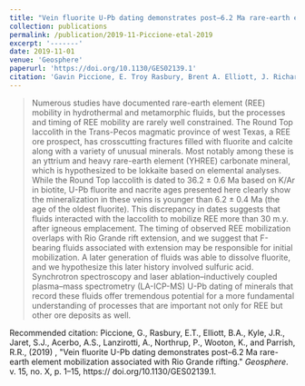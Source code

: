 ```yaml
---
title: "Vein fluorite U-Pb dating demonstrates post–6.2 Ma rare-earth element mobilization associated with Rio Grande rifting"
collection: publications
permalink: /publication/2019-11-Piccione-etal-2019
excerpt: '-------'
date: 2019-11-01
venue: 'Geosphere'
paperurl: 'https://doi.org/10.1130/GES02139.1'
citation: 'Gavin Piccione, E. Troy Rasbury, Brent A. Elliott, J. Richard Kyle, Steven J. Jaret, Alvin S. Acerbo, Antonio Lanzirotti, Paul Northrup, Kathleen Wooton, Randall R. Parrish. (2019). &quot;Vein fluorite U-Pb dating demonstrates post–6.2 Ma rare-earth element mobilization associated with Rio Grande rifting..&quot; <i>Geosphere</i>'
---
```

>Numerous studies have documented rare-earth element (REE) mobility in hydrothermal and metamorphic fluids, but the processes and timing of REE mobility are rarely well constrained. The Round Top laccolith in the Trans-Pecos magmatic province of west Texas, a REE ore prospect, has crosscutting fractures filled with fluorite and calcite along with a variety of unusual minerals. Most notably among these is an yttrium and heavy rare-earth element (YHREE) carbonate mineral, which is hypothesized to be lokkaite based on elemental analyses. While the Round Top laccolith is dated to 36.2 ± 0.6 Ma based on K/Ar in biotite, U-Pb fluorite and nacrite ages presented here clearly show the mineralization in these veins is younger than 6.2 ± 0.4 Ma (the age of the oldest fluorite). This discrepancy in dates suggests that fluids interacted with the laccolith to mobilize REE more than 30 m.y. after igneous emplacement. The timing of observed REE mobilization overlaps with Rio Grande rift extension, and we suggest that F-bearing fluids associated with extension may be responsible for initial mobilization. A later generation of fluids was able to dissolve fluorite, and we hypothesize this later history involved sulfuric acid. Synchrotron spectroscopy and laser ablation–inductively coupled plasma–mass spectrometry (LA-ICP-MS) U-Pb dating of minerals that record these fluids offer tremendous potential for a more fundamental understanding of processes that are important not only for REE but other ore deposits as well.

Recommended citation: Piccione, G., Rasbury, E.T., Elliott, B.A.,
Kyle, J.R., Jaret, S.J., Acerbo, A.S., Lanzirotti, A.,
Northrup, P., Wooton, K., and Parrish, R.R., (2019) , "Vein fluorite U-Pb dating demonstrates post–6.2 Ma
rare-earth element mobilization associated with Rio
Grande rifting." <i> Geosphere</i>.  v. 15, no. X, p. 1–15, https://
doi.org/10.1130/GES02139.1.
